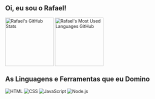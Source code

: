 ## Oi, eu sou o Rafael!

<div>
  <picture>
    <source 
      srcset="https://github-readme-stats.vercel.app/api?username=rafaelandrad&count_private=true&show_icons=true&theme=dark&hide=contribs"
      media="(prefers-color-scheme: dark)"
    >
    <source
      srcset="https://github-readme-stats.vercel.app/api?username=rafaelandrad&count_private=true&show_icons=true&hide=contribs"
      media="(prefers-color-scheme: light), (prefers-color-scheme: no-preference)"
    >
    <img alt="Rafael's GitHub Stats" height="155em" align="center" src="https://github-readme-stats.vercel.app/api?username=rafaelandrad&count_private=true&show_icons=true&theme=transparent&hide=contribs"(https://github.com/anuraghazra/github-readme-stats)>
  </picture>
  
  <picture>
    <source 
      srcset="https://github-readme-stats.vercel.app/api/top-langs/?username=rafaelandrad&layout=compact&langs_count=8&theme=dark"
      media="(prefers-color-scheme: dark)"
    >
    <source
      srcset="https://github-readme-stats.vercel.app/api/top-langs/?username=rafaelandrad&layout=compact&langs_count=8"
      media="(prefers-color-scheme: light), (prefers-color-scheme: no-preference)"
    >
    <img alt="Rafael's Most Used Languages GitHub" height="155em" align="center" src="https://github-readme-stats.vercel.app/api/top-langs/?username=rafaelandrad&layout=compact&langs_count=8&theme=transparent"(https://github.com/anuraghazra/github-readme-stats)>
  </picture>
</div>

## As Linguagens e Ferramentas que eu Domino

<div> 
  <img alt="HTML" src="https://img.shields.io/badge/html5-%23E34F26.svg?style=for-the-badge&logo=html5&logoColor=white">
  <img alt="CSS" src="https://img.shields.io/badge/css3-%231572B6.svg?style=for-the-badge&logo=css3&logoColor=white">
  <img alt="JavaScript" src="https://img.shields.io/badge/javascript-%23323330.svg?style=for-the-badge&logo=javascript&logoColor=%23F7DF1E">
  <img alt="Node.js" src="https://img.shields.io/badge/node.js-6DA55F?style=for-the-badge&logo=node.js&logoColor=white">
</div>
